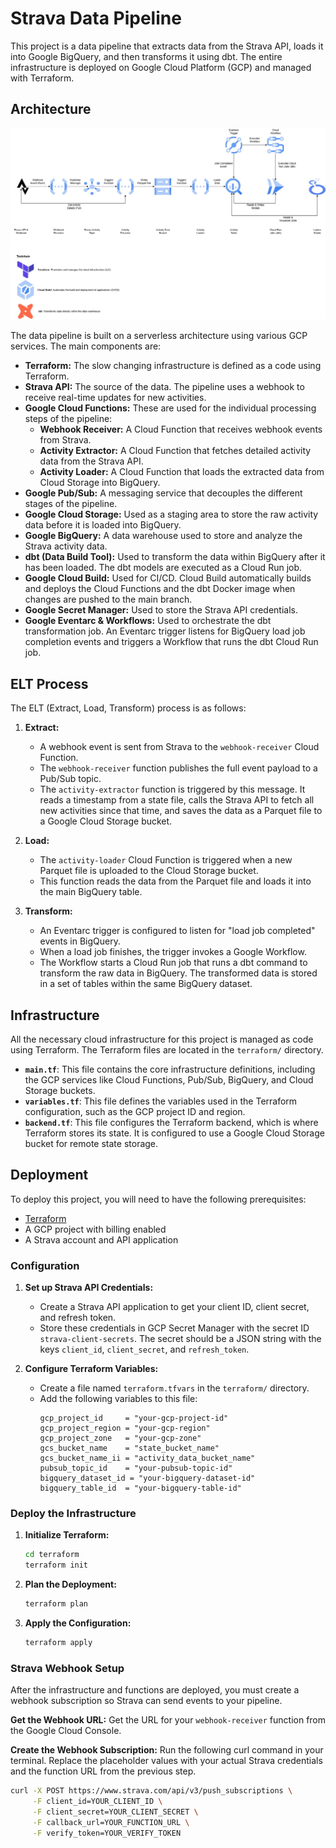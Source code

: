 # Strava Data Pipeline

This project is a data pipeline that extracts data from the Strava API, loads it into Google BigQuery, and then transforms it using dbt. The entire infrastructure is deployed on Google Cloud Platform (GCP) and managed with Terraform.

## Architecture

![Architecture Diagram](architecture.jpg)

The data pipeline is built on a serverless architecture using various GCP services. The main components are:

-   **Terraform:** The slow changing infrastructure is defined as a code using Terraform.
-   **Strava API:** The source of the data. The pipeline uses a webhook to receive real-time updates for new activities.
-   **Google Cloud Functions:** These are used for the individual processing steps of the pipeline:
    -   **Webhook Receiver:** A Cloud Function that receives webhook events from Strava.
    -   **Activity Extractor:** A Cloud Function that fetches detailed activity data from the Strava API.
    -   **Activity Loader:** A Cloud Function that loads the extracted data from Cloud Storage into BigQuery.
-   **Google Pub/Sub:** A messaging service that decouples the different stages of the pipeline.
-   **Google Cloud Storage:** Used as a staging area to store the raw activity data before it is loaded into BigQuery.
-   **Google BigQuery:** A data warehouse used to store and analyze the Strava activity data.
-   **dbt (Data Build Tool):** Used to transform the data within BigQuery after it has been loaded. The dbt models are executed as a Cloud Run job.
-   **Google Cloud Build:** Used for CI/CD. Cloud Build automatically builds and deploys the Cloud Functions and the dbt Docker image when changes are pushed to the main branch.
-   **Google Secret Manager:** Used to store the Strava API credentials.
-   **Google Eventarc & Workflows:** Used to orchestrate the dbt transformation job. An Eventarc trigger listens for BigQuery load job completion events and triggers a Workflow that runs the dbt Cloud Run job.

## ELT Process

The ELT (Extract, Load, Transform) process is as follows:

1.  **Extract:**
    -   A webhook event is sent from Strava to the `webhook-receiver` Cloud Function.
    -   The `webhook-receiver` function publishes the full event payload to a Pub/Sub topic.
    -   The `activity-extractor` function is triggered by this message. It reads a timestamp from a state file, calls the Strava API to fetch all new activities since that time, and saves the data as a Parquet file to a Google Cloud Storage bucket.

2.  **Load:**
    -   The `activity-loader` Cloud Function is triggered when a new Parquet file is uploaded to the Cloud Storage bucket.
    -   This function reads the data from the Parquet file and loads it into the main BigQuery table.

3.  **Transform:**
    -   An Eventarc trigger is configured to listen for "load job completed" events in BigQuery.
    -   When a load job finishes, the trigger invokes a Google Workflow.
    -   The Workflow starts a Cloud Run job that runs a dbt command to transform the raw data in BigQuery. The transformed data is stored in a set of tables within the same BigQuery dataset.

## Infrastructure

All the necessary cloud infrastructure for this project is managed as code using Terraform. The Terraform files are located in the `terraform/` directory.

-   **`main.tf`**: This file contains the core infrastructure definitions, including the GCP services like Cloud Functions, Pub/Sub, BigQuery, and Cloud Storage buckets.
-   **`variables.tf`**: This file defines the variables used in the Terraform configuration, such as the GCP project ID and region.
-   **`backend.tf`**: This file configures the Terraform backend, which is where Terraform stores its state. It is configured to use a Google Cloud Storage bucket for remote state storage.

## Deployment

To deploy this project, you will need to have the following prerequisites:

-   [Terraform](https://www.terraform.io/downloads.html)
-   A GCP project with billing enabled
-   A Strava account and API application

### Configuration

1.  **Set up Strava API Credentials:**
    -   Create a Strava API application to get your client ID, client secret, and refresh token.
    -   Store these credentials in GCP Secret Manager with the secret ID `strava-client-secrets`. The secret should be a JSON string with the keys `client_id`, `client_secret`, and `refresh_token`.

2.  **Configure Terraform Variables:**
    -   Create a file named `terraform.tfvars` in the `terraform/` directory.
    -   Add the following variables to this file:
        ```hcl
        gcp_project_id     = "your-gcp-project-id"
        gcp_project_region = "your-gcp-region"
        gcp_project_zone   = "your-gcp-zone"
        gcs_bucket_name    = "state_bucket_name"
        gcs_bucket_name_ii = "activity_data_bucket_name"
        pubsub_topic_id    = "your-pubsub-topic-id"
        bigquery_dataset_id = "your-bigquery-dataset-id"
        bigquery_table_id  = "your-bigquery-table-id"
        ```

### Deploy the Infrastructure

1.  **Initialize Terraform:**
    ```bash
    cd terraform
    terraform init
    ```

2.  **Plan the Deployment:**
    ```bash
    terraform plan
    ```

3.  **Apply the Configuration:**
    ```bash
    terraform apply
    ```

### Strava Webhook Setup

After the infrastructure and functions are deployed, you must create a webhook subscription so Strava can send events to your pipeline.

**Get the Webhook URL:**
Get the URL for your `webhook-receiver` function from the Google Cloud Console.

**Create the Webhook Subscription:**
Run the following curl command in your terminal. Replace the placeholder values with your actual Strava credentials and the function URL from the previous step.

```bash
curl -X POST https://www.strava.com/api/v3/push_subscriptions \
     -F client_id=YOUR_CLIENT_ID \
     -F client_secret=YOUR_CLIENT_SECRET \
     -F callback_url=YOUR_FUNCTION_URL \
     -F verify_token=YOUR_VERIFY_TOKEN

```